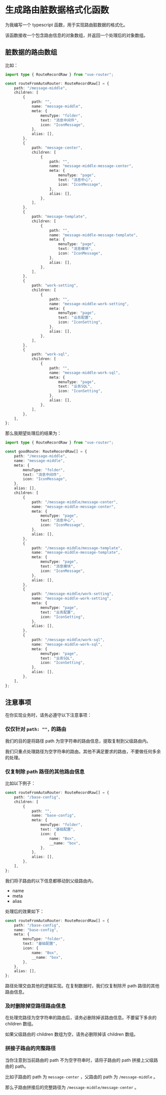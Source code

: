 <!--
	一次性提示词
	已完成
 -->

# 生成路由脏数据格式化函数

为我编写一个 typescript 函数，用于实现路由脏数据的格式化。

该函数接收一个包含路由信息的对象数组，并返回一个处理后的对象数组。

## 脏数据的路由数组

比如：

```ts
import type { RouteRecordRaw } from "vue-router";

const routeFromAutoRouter: RouteRecordRaw[] = {
	path: "/message-middle",
	children: [
		{
			path: "",
			name: "message-middle",
			meta: {
				menuType: "folder",
				text: "消息中间件",
				icon: "IconMessage",
			},
			alias: [],
		},
		{
			path: "message-center",
			children: [
				{
					path: "",
					name: "message-middle-message-center",
					meta: {
						menuType: "page",
						text: "消息中心",
						icon: "IconMessage",
					},
					alias: [],
				},
			],
		},
		{
			path: "message-template",
			children: [
				{
					path: "",
					name: "message-middle-message-template",
					meta: {
						menuType: "page",
						text: "消息模块",
						icon: "IconMessage",
					},
					alias: [],
				},
			],
		},
		{
			path: "work-setting",
			children: [
				{
					path: "",
					name: "message-middle-work-setting",
					meta: {
						menuType: "page",
						text: "业务配置",
						icon: "IconSetting",
					},
					alias: [],
				},
			],
		},
		{
			path: "work-sql",
			children: [
				{
					path: "",
					name: "message-middle-work-sql",
					meta: {
						menuType: "page",
						text: "业务SQL",
						icon: "IconSetting",
					},
					alias: [],
				},
			],
		},
	],
};
```

那么我期望处理后的结果为：

```ts
import type { RouteRecordRaw } from "vue-router";

const goodRoute: RouteRecordRaw[] = {
	path: "/message-middle",
	name: "message-middle",
	meta: {
		menuType: "folder",
		text: "消息中间件",
		icon: "IconMessage",
	},
	alias: [],
	children: [
		{
			path: "/message-middle/message-center",
			name: "message-middle-message-center",
			meta: {
				menuType: "page",
				text: "消息中心",
				icon: "IconMessage",
			},
			alias: [],
		},
		{
			path: "/message-middle/message-template",
			name: "message-middle-message-template",
			meta: {
				menuType: "page",
				text: "消息模块",
				icon: "IconMessage",
			},
			alias: [],
		},
		{
			path: "/message-middle/work-setting",
			name: "message-middle-work-setting",
			meta: {
				menuType: "page",
				text: "业务配置",
				icon: "IconSetting",
			},
			alias: [],
		},
		{
			path: "/message-middle/work-sql",
			name: "message-middle-work-sql",
			meta: {
				menuType: "page",
				text: "业务SQL",
				icon: "IconSetting",
			},
			alias: [],
		},
	],
};
```

## 注意事项

在你实现业务时，请务必遵守以下注意事项：

### 仅仅针对 `path: "",` 的路由

我们的目的是将路径 path 为空字符串的路由信息，提取复制到父级路由内。

我们只重点处理路径为空字符串的路由。其他不满足要求的路由，不要做任何多余的处理。

### 仅复制除 path 路径的其他路由信息

比如以下例子：

```ts
const routeFromAutoRouter: RouteRecordRaw[] = {
	path: "/base-config",
	children: [
		{
			path: "",
			name: "base-config",
			meta: {
				menuType: "folder",
				text: "基础配置",
				icon: {
					name: "Box",
					__name: "box",
				},
			},
			alias: [],
		},
	],
};
```

我们将子路由的以下信息都移动到父级路由内，

- name
- meta
- alias

处理后的效果如下：

```ts
const routeFromAutoRouter: RouteRecordRaw[] = {
	path: "/base-config",
	name: "base-config",
	meta: {
		menuType: "folder",
		text: "基础配置",
		icon: {
			name: "Box",
			__name: "box",
		},
	},
	alias: [],
};
```

路径处理交由其他的逻辑实现。在复制数据时，我们仅复制除开 path 路径的其他路由信息。

### 及时删除掉空路径路由信息

在处理完路径为空字符串的路由后，请务必删除掉该路由信息。不要留下多余的 children 数组。

如果父级路由的 children 数组为空，请务必删除掉该 children 数组。

### 拼接子路由的完整路径

当你注意到当前路由的 path 不为空字符串时，请将子路由的 path 拼接上父级路由的 path。

比如子路由的 path 为 `message-center` ，父路由的 path 为 `/message-middle` 。

那么子路由拼接后的完整路径为 `/message-middle/message-center` 。
